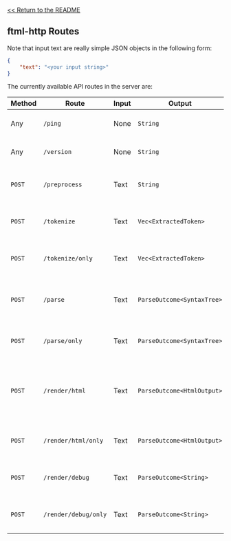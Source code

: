 [<< Return to the README](README.md)

## ftml-http Routes

Note that input text are really simple JSON objects in the following form:
```json
{
    "text": "<your input string>"
}
```

The currently available API routes in the server are:

| Method | Route | Input | Output | Description |
|--------|-------|-------|--------|-------------|
| Any | `/ping` | None | `String` | See if you're able to connect to the server. |
| Any | `/version` | None | `String` | Outputs what version of ftml is being run. |
| `POST` | `/preprocess` | Text | `String` | Runs the preprocessor on the given input string. |
| `POST` | `/tokenize` | Text | `Vec<ExtractedToken>` | Runs the tokenizer on the input string and returns the extracted tokens. |
| `POST` | `/tokenize/only` | Text | `Vec<ExtractedToken>` | Same as above, but the preprocessor is not run first. |
| `POST` | `/parse` | Text | `ParseOutcome<SyntaxTree>` | Runs the parser on the input string and returns the abstract syntax tree. |
| `POST` | `/parse/only` | Text | `ParseOutcome<SyntaxTree>` | Same as above, but the preprocessor is not run first. |
| `POST` | `/render/html` | Text | `ParseOutcome<HtmlOutput>` | Performs the full rendering process, from preprocessing, tokenization, parsing, and then rendering. |
| `POST` | `/render/html/only` | Text | `ParseOutcome<HtmlOutput>` | Same as above, but the preprocessor is not run first. |
| `POST` | `/render/debug` | Text | `ParseOutcome<String>` | Performs rendering, as above, but uses `ftml::DebugRender`. |
| `POST` | `/render/debug/only` | Text | `ParseOutcome<String>` | Same as above, but the preprocessor is not run first. |
